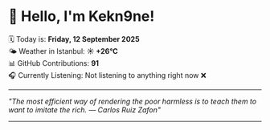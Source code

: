 # 👋 Hello, I'm Kekn9ne!

🗓️ Today is: **Friday, 12 September 2025**  
🌤️ Weather in Istanbul: **☀️   +26°C**  
📊 GitHub Contributions: **91**  
🎧 Currently Listening: Not listening to anything right now ❌

---

_"The most efficient way of rendering the poor harmless is to teach them to want to imitate the rich. — *Carlos Ruiz Zafon*"_

---
